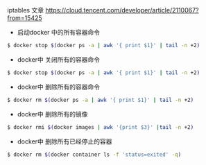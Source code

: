 iptables 文章
https://cloud.tencent.com/developer/article/2110067?from=15425

* 启动docker 中的所有容器命令
```sh
$ docker stop $(docker ps -a | awk '{ print $1}' | tail -n +2)
```

* docker中 关闭所有的容器命令
```sh
$ docker stop $(docker ps -a | awk '{ print $1}' | tail -n +2)
```

* docker中 删除所有的容器命令
```sh
$ docker rm $(docker ps -a | awk '{ print $1}' | tail -n +2)
```

* docker中 删除所有的镜像
```sh
$ docker rmi $(docker images | awk '{print $3}' |tail -n +2)
```

* docker中 删除所有已经停止的容器
```sh
$ docker rm $(docker container ls -f 'status=exited' -q)
```